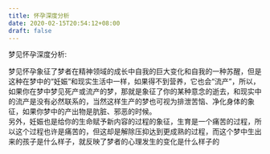 ```yaml
---
title: 怀孕深度分析
date: 2020-02-15T20:54:12+08:00
draft: false
---
```


梦见怀孕深度分析:

梦见怀孕象征了梦者在精神领域的成长中自我的巨大变化和自我的一种苏醒，但是这种在梦中的“妊娠”和现实生活中一样，如果得不到营养，它也会“流产”，所以，如果你在梦中梦见死产或流产的梦，那就是象征了你的某种意念的逝去，和现实中的流产是没有必然联系的，当然这样生产的梦也可视为排泄苦恼、净化身体的象征，如果你梦中的产出物是肮脏、邪恶的时候。<br>
另外，妊娠也是给你的生命赋予新内容的过程的象征，生育是一个痛苦的过程，所以这个过程也许是痛苦的，但这却是解除压抑达到更成熟的过程，而这个梦中生出来的孩子是什么样子，就反映了梦者的心理发生的变化是什么样子的